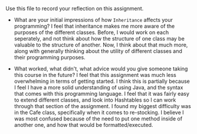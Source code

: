 Use this file to record your reflection on this assignment.

- What are your initial impressions of how `Inheritance` affects your programming?
I feel that inheritance makes me more aware of the purposes of the different classes. Before, I would work on each seperately, and not think about how the structure of one class may be valuable to the structure of another. Now, I think about that much more, along with generally thinking about the utility of different classes and their programming purposes. 

- What worked, what didn't, what advice would you give someone taking this course in the future?
I feel that this assignment was much less overwhelming in terms of getting started. I think this is partially because I feel I have a more solid understanding of using Java, and the syntax that comes with this programming language. I feel that it was fairly easy to extend different classes, and look into Hashtables so I can work through that section of the assignment. I found my biggest difficulty was in the Cafe class, specifically when it comes to re-stocking. I believe I was most confused because of the need to put one method inside of another one, and how that would be formatted/executed.  